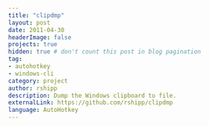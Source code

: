 ```yaml
---
title: "clipdmp"
layout: post
date: 2011-04-30
headerImage: false
projects: true
hidden: true # don't count this post in blog pagination
tag:
- autohotkey
- windows-cli
category: project
author: rshipp
description: Dump the Windows clipboard to file.
externalLink: https://github.com/rshipp/clipdmp
language: AutoHotkey
---
```

